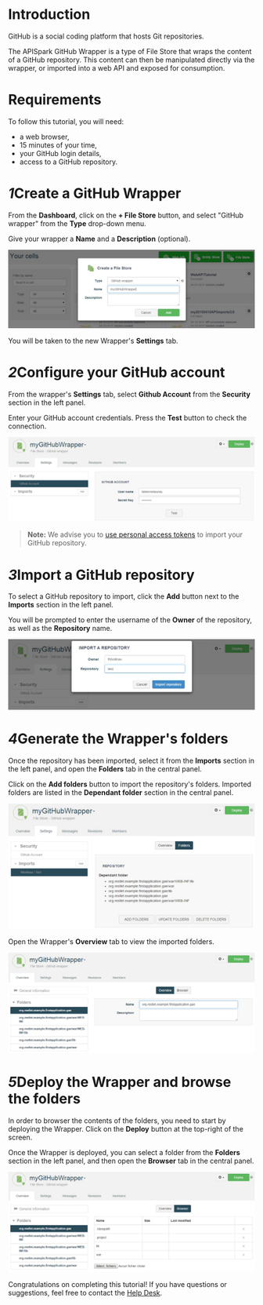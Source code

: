 <h1 class="iconed" id="toc_0"><i class="fa fa-hand-o-right"></i>Introduction</h1>

GitHub is a social coding platform that hosts Git repositories.

The APISpark GitHub Wrapper is a type of File Store that wraps the content of a GitHub repository. This content can then be manipulated directly via the wrapper, or imported into a web API and exposed for consumption.

<h1 class="iconed" id="toc_0"><i class="fa fa-flag-checkered"></i>Requirements</h1>

To follow this tutorial, you will need:

*   a web browser,
*   15 minutes of your time,
*   your GitHub login details,
*   access to a GitHub repository.

<h1 class="numbered" id="toc_1"><i>1</i>Create a GitHub Wrapper</h1>

From the **Dashboard**, click on the **+ File Store** button, and select "GitHub wrapper" from the **Type** drop-down menu.

Give your wrapper a **Name** and a **Description** (optional).

![Create a GitHub Wrapper](images/create-github-wrapper.jpg "Create a GitHub Wrapper")

You will be taken to the new Wrapper's **Settings** tab.

<h1 class="numbered" id="toc_2"><i>2</i>Configure your GitHub account</h1>

From the wrapper's **Settings** tab, select **Github Account** from the **Security** section in the left panel.

Enter your GitHub account credentials. Press the **Test** button to check the connection.

![Setup GitHub account](images/github-account.jpg "Setup your GitHub account")

>**Note:** We advise you to [use personal access tokens](/technical-resources/apispark/guide/store/wrappers/github#personal-access-tokens "use personal access tokens") to import your GitHub repository.

<h1 class="numbered" id="toc_3"><i>3</i>Import a GitHub repository</h1>

To select a GitHub repository to import, click the **Add** button next to the **Imports** section in the left panel.

You will be prompted to enter the username of the **Owner** of the repository, as well as the **Repository** name.

![Add a GitHub repo](images/import-github-repo.jpg "Add a GitHub repository")

<h1 class="numbered" id="toc_4"><i>4</i>Generate the Wrapper's folders</h1>

Once the repository has been imported, select it from the **Imports** section in the left panel, and open the **Folders** tab in the central panel.

Click on the **Add folders** button to import the repository's folders. Imported folders are listed in the **Dependant folder** section in the central panel.

![Add GitHub folders](images/add-github-folders.jpg "Add GitHub folders")

Open the Wrapper's **Overview** tab to view the imported folders.

![GitHub folders overview](images/github-folders-overview.jpg "GitHub folders overview")

<h1 class="numbered" id="toc_5"><i>5</i>Deploy the Wrapper and browse the folders</h1>

In order to browser the contents of the folders, you need to start by deploying the Wrapper. Click on the **Deploy** button at the top-right of the screen.

Once the Wrapper is deployed, you can select a folder from the **Folders** section in the left panel, and then open the **Browser** tab in the central panel.

![GitHub folder browser](images/github-folder-browser.jpg "GitHub folder browser")

Congratulations on completing this tutorial! If you have questions or suggestions, feel free to contact the <a href="http://support.restlet.com/" target="_blank">Help Desk</a>.
